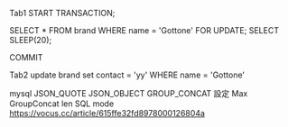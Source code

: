 Tab1
START TRANSACTION;

SELECT * FROM brand WHERE name = 'Gottone' FOR UPDATE;
SELECT SLEEP(20);

COMMIT

Tab2
update brand set contact = 'yy' WHERE name = 'Gottone'


mysql JSON_QUOTE JSON_OBJECT GROUP_CONCAT 設定 Max GroupConcat len SQL mode https://vocus.cc/article/615ffe32fd8978000126804a